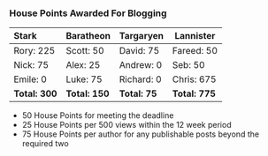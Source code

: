### House Points Awarded For Blogging
| Stark | Baratheon | Targaryen | Lannister |
| :--- | :----- | :---------------- | ------------- |
| Rory: 225 | Scott: 50 | David: 75 | Fareed: 50 |
| Nick: 75 | Alex: 25 | Andrew: 0 | Seb: 50 |
| Emile: 0 | Luke: 75 | Richard: 0 | Chris: 675 |
| **Total: 300** | **Total: 150** | **Total: 75** | **Total: 775** |

- 50 House Points for meeting the deadline
- 25 House Points per 500 views within the 12 week period
- 75 House Points per author for any publishable posts beyond the required two
